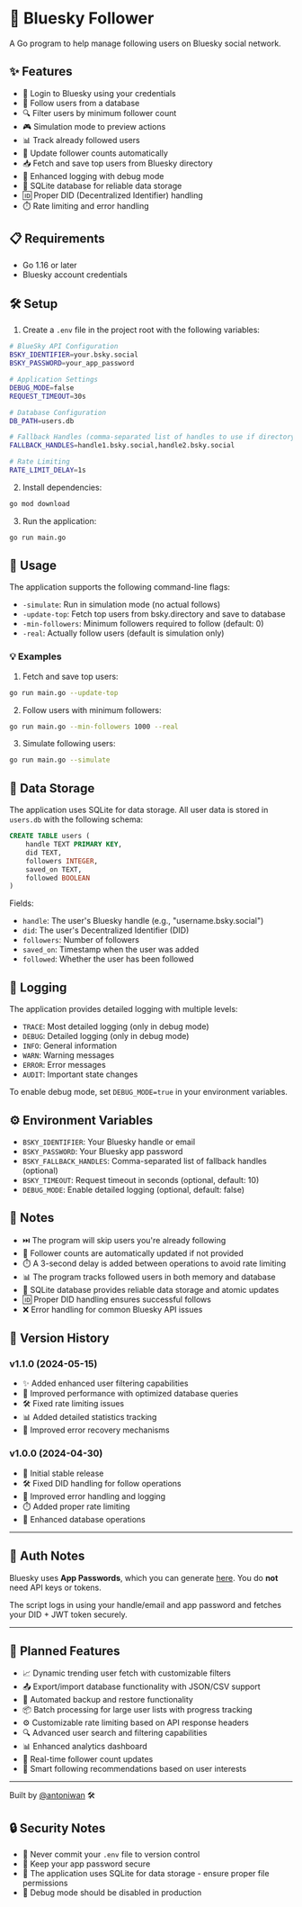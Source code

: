 # 🦋 Bluesky Follower

A Go program to help manage following users on Bluesky social network.

## ✨ Features

- 🔐 Login to Bluesky using your credentials
- 👥 Follow users from a database
- 🔍 Filter users by minimum follower count
- 🎮 Simulation mode to preview actions
- 📊 Track already followed users
- 🔄 Update follower counts automatically
- 📥 Fetch and save top users from Bluesky directory
- 📝 Enhanced logging with debug mode
- 💾 SQLite database for reliable data storage
- 🆔 Proper DID (Decentralized Identifier) handling
- ⏱️ Rate limiting and error handling

## 📋 Requirements

- Go 1.16 or later
- Bluesky account credentials

## 🛠️ Setup

1. Create a `.env` file in the project root with the following variables:

```bash
# BlueSky API Configuration
BSKY_IDENTIFIER=your.bsky.social
BSKY_PASSWORD=your_app_password

# Application Settings
DEBUG_MODE=false
REQUEST_TIMEOUT=30s

# Database Configuration
DB_PATH=users.db

# Fallback Handles (comma-separated list of handles to use if directory fetch fails)
FALLBACK_HANDLES=handle1.bsky.social,handle2.bsky.social

# Rate Limiting
RATE_LIMIT_DELAY=1s
```

2. Install dependencies:

```bash
go mod download
```

3. Run the application:

```bash
go run main.go
```

## 🚀 Usage

The application supports the following command-line flags:

- `-simulate`: Run in simulation mode (no actual follows)
- `-update-top`: Fetch top users from bsky.directory and save to database
- `-min-followers`: Minimum followers required to follow (default: 0)
- `-real`: Actually follow users (default is simulation only)

### 💡 Examples

1. Fetch and save top users:

```bash
go run main.go --update-top
```

2. Follow users with minimum followers:

```bash
go run main.go --min-followers 1000 --real
```

3. Simulate following users:

```bash
go run main.go --simulate
```

## 💾 Data Storage

The application uses SQLite for data storage. All user data is stored in `users.db` with the following schema:

```sql
CREATE TABLE users (
    handle TEXT PRIMARY KEY,
    did TEXT,
    followers INTEGER,
    saved_on TEXT,
    followed BOOLEAN
)
```

Fields:

- `handle`: The user's Bluesky handle (e.g., "username.bsky.social")
- `did`: The user's Decentralized Identifier (DID)
- `followers`: Number of followers
- `saved_on`: Timestamp when the user was added
- `followed`: Whether the user has been followed

## 📝 Logging

The application provides detailed logging with multiple levels:

- `TRACE`: Most detailed logging (only in debug mode)
- `DEBUG`: Detailed logging (only in debug mode)
- `INFO`: General information
- `WARN`: Warning messages
- `ERROR`: Error messages
- `AUDIT`: Important state changes

To enable debug mode, set `DEBUG_MODE=true` in your environment variables.

## ⚙️ Environment Variables

- `BSKY_IDENTIFIER`: Your Bluesky handle or email
- `BSKY_PASSWORD`: Your Bluesky app password
- `BSKY_FALLBACK_HANDLES`: Comma-separated list of fallback handles (optional)
- `BSKY_TIMEOUT`: Request timeout in seconds (optional, default: 10)
- `DEBUG_MODE`: Enable detailed logging (optional, default: false)

## 📌 Notes

- ⏭️ The program will skip users you're already following
- 🔄 Follower counts are automatically updated if not provided
- ⏱️ A 3-second delay is added between operations to avoid rate limiting
- 📊 The program tracks followed users in both memory and database
- 💾 SQLite database provides reliable data storage and atomic updates
- 🆔 Proper DID handling ensures successful follows
- ❌ Error handling for common Bluesky API issues

## 📅 Version History

### v1.1.0 (2024-05-15)

- ✨ Added enhanced user filtering capabilities
- 🚀 Improved performance with optimized database queries
- 🛠️ Fixed rate limiting issues
- 📊 Added detailed statistics tracking
- 🔄 Improved error recovery mechanisms

### v1.0.0 (2024-04-30)

- 🎉 Initial stable release
- 🛠️ Fixed DID handling for follow operations
- 🚨 Improved error handling and logging
- ⏱️ Added proper rate limiting
- 💾 Enhanced database operations

---

## 🔐 Auth Notes

Bluesky uses **App Passwords**, which you can generate [here](https://bsky.app/settings/app-passwords). You do **not** need API keys or tokens.

The script logs in using your handle/email and app password and fetches your DID + JWT token securely.

---

## 🚀 Planned Features

- 📈 Dynamic trending user fetch with customizable filters
- 📤 Export/import database functionality with JSON/CSV support
- 💾 Automated backup and restore functionality
- 📦 Batch processing for large user lists with progress tracking
- ⚙️ Customizable rate limiting based on API response headers
- 🔍 Advanced user search and filtering capabilities
- 📊 Enhanced analytics dashboard
- 🔄 Real-time follower count updates
- 🎯 Smart following recommendations based on user interests

---

Built by [@antoniwan](https://github.com/antoniwan) 🛠️

## 🔒 Security Notes

- 🚫 Never commit your `.env` file to version control
- 🔐 Keep your app password secure
- 💾 The application uses SQLite for data storage - ensure proper file permissions
- 🐛 Debug mode should be disabled in production
